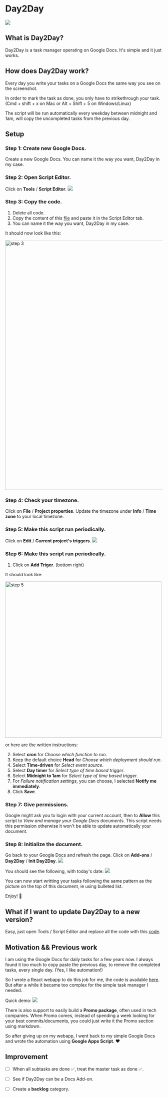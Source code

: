 # Day2Day

![](Images/Demo_Day2Day_full.png)

## What is Day2Day?

Day2Day is a task manager operating on Google Docs.
It's simple and it just works.


## How does Day2Day work?

Every day you write your tasks on a Google Docs the same way you see on the screenshot.

In order to mark the task as done, you only have to strikethrough your task. (Cmd + shift + x on Mac or Alt + Shift + 5 on Windows/Linux)

The script will be run automatically every weekday between midnight and 1am, will copy the uncompleted tasks from the previous day.

## Setup

### Step 1: Create new Google Docs.

Create a new Google Docs.
You can name it the way you want, Day2Day in my case.

### Step 2: Open Script Editor.

Click on **Tools** / **Script Editor**.
![](Images/Tuto_step2.png)

### Step 3: Copy the code.

1. Delete all code.
2. Copy the content of this [file](https://raw.githubusercontent.com/papay0/Day2Day/master/Code.gs) and paste it in the Script Editor tab.
3. You can name it the way you want, Day2Day in my case.

It should now look like this:

<img src="Images/Tuto_step3.png" alt="step 3" height="800"/>

### Step 4: Check your timezone.

Click on **File** / **Project properties**.
Update the timezone under **Info** / **Time zone** to your local timezone.

### Step 5: Make this script run periodically.

Click on **Edit** / **Current project's triggers**.
![](Images/Tuto_step4.png)

### Step 6: Make this script run periodically.

1. Click on **Add Triger**. (bottom right)

It should look like:

<img src="Images/Tuto_step5.png" alt="step 5" height="500"/>

or here are the written instructions:

2. Select **cron** for *Choose which function to run*.
3. Keep the default choice **Head** for *Choose which deployment should run*.
4. Select **Time-driven** for *Select event source*.
5. Select **Day timer** for *Select type of time based trigger*.
6. Select **Midnight to 1am** for *Select type of time based trigger*.
7. For *Failure notification settings*, you can choose, I selected **Notify me immediately**.
8. Click **Save**.

### Step 7: Give permissions.

Google might ask you to login with your current account, then to **Allow** this script to *View and manage your Google Docs documents*.
This script needs this permission otherwise it won't be able to update automatically your document.

### Step 8: Initialize the document.

Go back to your Google Docs and refresh the page.
Click on **Add-ons** / **Day2Day** / **Init Day2Day**.
![](Images/Tuto_step7_1.png)

You should see the following, with today's date:
![](Images/Tuto_step7_2.png)

You can now start writting your tasks following the same pattern as the picture on the top of this document, ie using bulleted list.

Enjoy! 🥳

## What if I want to update Day2Day to a new version?

Easy, just open Tools / Script Editor and replace all the code with this [code](https://raw.githubusercontent.com/papay0/Day2Day/master/Code.gs).

## Motivation && Previous work

I am using the Google Docs for daily tasks for a few years now.
I always found it too much to copy paste the previous day, to remove the completed tasks, every single day. (Yes, I like automation!)

So I wrote a React webapp to do this job for me, the code is available [here](https://github.com/papay0/day-to-day).
But after a while it became too complex for the simple task manager I needed.

Quick demo:
![](Images/Demo_daytoday.gif)

There is also support to easily build a **Promo package**, often used in tech companies.
When Promo comes, instead of spending a week looking for your best commits/documents, you could just write it the Promo section using markdown.

So after giving up on my webapp, I went back to my simple Google Docs and wrote the automation using **Google Apps Script**. ❤️

## Improvement

- [ ] When all subtasks are done ✅, treat the master task as done ✅.
- [ ] See if Day2Day can be a Docs Add-on.
- [ ] Create a **backlog** category.

